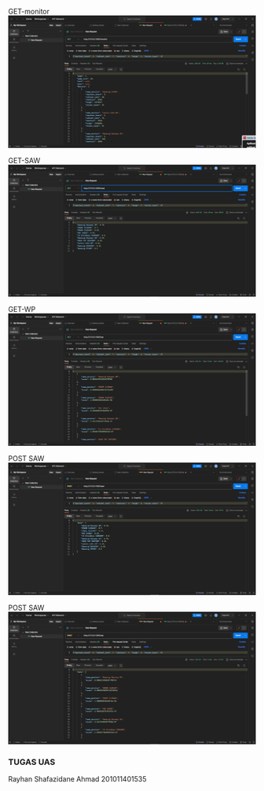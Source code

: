 

GET-monitor
<img src='img/GET-monitor.png' alt='monitor'/>

GET-SAW
<img src='img/GET-SAW.png' alt='SAW'/>

GET-WP
<img src='img/GET-WP.png' alt='WP'/>

POST SAW
<img src='img/POST-SAW.png' alt='SAW'/>

POST SAW
<img src='img/POST-WP.png' alt='WP'/>

### TUGAS UAS
Rayhan Shafazidane Ahmad
201011401535
